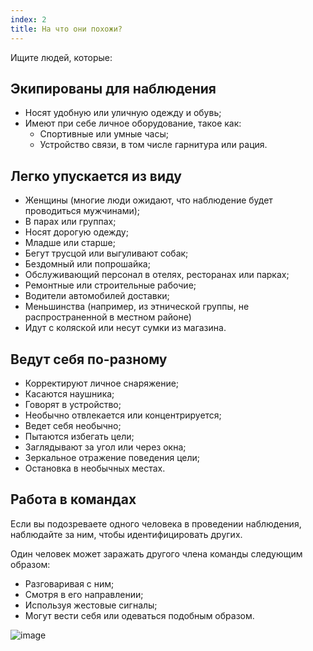 ```yaml
---
index: 2
title: На что они похожи?
---
```

Ищите людей, которые:

## Экипированы для наблюдения

*   Носят удобную или уличную одежду и обувь;
*   Имеют при себе личное оборудование, такое как:
    *   Спортивные или умные часы;
    *   Устройство связи, в том числе гарнитура или рация.

## Легко упускается из виду

*   Женщины (многие люди ожидают, что наблюдение будет проводиться мужчинами);
*   В парах или группах;
*   Носят дорогую одежду;
*   Младше или старше;
*   Бегут трусцой или выгуливают собак;
*   Бездомный или попрошайка;
*   Обслуживающий персонал в отелях, ресторанах или парках;
*   Ремонтные или строительные рабочие;
*   Водители автомобилей доставки;
*   Меньшинства (например, из этнической группы, не распространенной в местном районе)
*   Идут с коляской или несут сумки из магазина.

## Ведут себя по-разному

*   Корректируют личное снаряжение;
*   Касаются наушника;
*   Говорят в устройство;
*   Необычно отвлекается или концентрируется;
*   Ведет себя необычно;
*   Пытаются избегать цели;
*   Заглядывают за угол или через окна;
*   Зеркальное отражение поведения цели;
*   Остановка в необычных местах.

## Работа в командах

Если вы подозреваете одного человека в проведении наблюдения, наблюдайте за ним, чтобы идентифицировать других.

Один человек может заражать другого члена команды следующим образом:

*   Разговаривая с ним;
*   Смотря в его направлении;
*   Используя жестовые сигналы;
*   Могут вести себя или одеваться подобным образом.

![image](surveillance3.png)